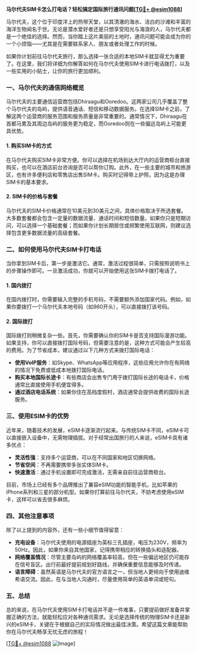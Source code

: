 **马尔代夫SIM卡怎么打电话？轻松搞定国际旅行通讯问题[[TG💪+ @esim1088](https://t.me/s/esim1088)]**

马尔代夫，这个位于印度洋上的热带天堂，以其清澈的海水、洁白的沙滩和丰富的海洋生物闻名于世。无论是潜水爱好者还是只想享受阳光与海浪的人，马尔代夫都是一个绝佳的选择。然而，当你踏上这片美丽的土地时，通讯问题可能会成为你的一个小烦恼——尤其是在需要联系家人、朋友或者处理工作的时候。

如果你计划前往马尔代夫旅行，那么选择一张合适的本地SIM卡就显得尤为重要了。在这里，我们将详细为你解答如何在马尔代夫使用SIM卡进行电话拨打，以及一些实用的小贴士，让你的旅行更加顺利。

### **一、马尔代夫的通信网络概览**

马尔代夫的主要通信运营商包括Dhiraagu和Ooredoo。这两家公司几乎覆盖了整个马尔代夫的岛屿，提供语音通话、短信和移动数据服务。在选择SIM卡之前，了解这两个运营商的服务范围和服务质量是非常重要的。通常情况下，Dhiraagu在首都马累及其周边岛屿的服务更为稳定，而Ooredoo则在一些偏远岛屿上可能更具优势。

#### **1. 购买SIM卡的方式**
在马尔代夫购买SIM卡非常方便。你可以选择在机场到达大厅内的运营商柜台直接购买，也可以在酒店前台咨询是否可以帮你订购。此外，在一些主要的城市和旅游区，也有许多便利店和零售店出售SIM卡。购买时记得带上护照，因为这是办理SIM卡的基本要求。

#### **2. SIM卡的价格与套餐**
马尔代夫的SIM卡价格通常在10美元到30美元之间，具体价格取决于所选套餐。大多数套餐都会包含一定量的数据流量、通话时间和短信数量。如果你只是短期访问，可以选择一个基础套餐；而如果你计划长期居住或频繁使用互联网，则建议选择包含更多数据流量的高级套餐。

### **二、如何使用马尔代夫SIM卡打电话**

当你拿到SIM卡后，第一步是激活它。通常，激活过程很简单，只需按照说明书上的步骤操作即可。一旦激活成功，你就可以开始使用这张SIM卡拨打电话了。

#### **1. 国内拨打**
在国内拨打时，你需要输入完整的手机号码，不需要额外添加国家代码。例如，如果你要拨打一个马尔代夫本地号码（如960开头），可以直接拨打该号码。

#### **2. 国际拨打**
国际拨打则稍微复杂一些。首先，你需要确认你的SIM卡是否支持国际漫游功能。如果支持，你可以直接拨打国际号码，但需要注意的是，这种方式可能会产生较高的费用。为了节省成本，建议通过以下几种方式来拨打国际电话：

- **使用VoIP服务**：如Skype、WhatsApp等应用程序，这些应用允许你在有网络的情况下免费或低成本地拨打国际电话。
- **购买本地国际长途卡**：有些商店会出售专门用于拨打国际长途的电话卡，价格通常比直接使用手机便宜得多。
- **通过酒店电话系统**：如果你住在高档度假村，酒店通常会提供收费的国际长途服务。

### **三、使用ESIM卡的优势**

近年来，随着技术的发展，eSIM卡逐渐流行起来。与传统SIM卡不同，eSIM卡可以直接嵌入设备中，无需物理插拔。对于经常出国旅行的人来说，eSIM卡具有诸多优点：

- **灵活性强**：支持多个运营商，可以在不同国家和地区切换网络。
- **节省空间**：不再需要携带多张实体SIM卡。
- **快速激活**：通过手机设置即可完成激活，无需亲自前往运营商柜台。

目前，市场上已经有多个品牌推出了兼容eSIM功能的智能手机，比如苹果的iPhone系列和三星的部分机型。如果你打算前往马尔代夫，不妨考虑使用eSIM卡，这样可以省去很多麻烦。

### **四、其他注意事项**

除了以上提到的内容外，还有一些小细节值得留意：

- **充电设备**：马尔代夫使用的电源插座为英标三孔插座，电压为230V，频率为50Hz。因此，如果你来自其他国家，记得携带相应的转换插头和适配器。
- **网络覆盖情况**：尽管主要岛屿的网络覆盖率较高，但在一些偏远地区仍可能存在信号盲区。出行前最好提前规划好路线，并确保重要信息能够及时传递。
- **语言障碍**：虽然英语是马尔代夫的官方语言之一，但当地人更倾向于使用迪维希语交流。因此，在与当地人沟通时，尽量使用简单的英语单词或短句。

### **五、总结**

总的来说，在马尔代夫使用SIM卡打电话并不是一件难事，只要提前做好准备并掌握正确的方法，就能轻松应对各种通讯需求。无论是选择传统的物理SIM卡还是新兴的eSIM卡，关键在于根据自己的实际情况做出最佳决策。希望这篇文章能帮助你在马尔代夫畅享无忧无虑的旅程！

[[TG💪+ @esim1088](https://t.me/s/esim1088) ![Image](https://i.postimg.cc/4NQfJmqS/Snipaste-2025-05-13-00-14-12.png)]